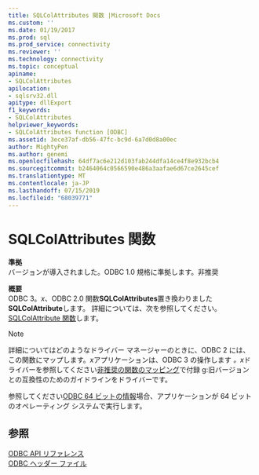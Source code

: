 ```yaml
---
title: SQLColAttributes 関数 |Microsoft Docs
ms.custom: ''
ms.date: 01/19/2017
ms.prod: sql
ms.prod_service: connectivity
ms.reviewer: ''
ms.technology: connectivity
ms.topic: conceptual
apiname:
- SQLColAttributes
apilocation:
- sqlsrv32.dll
apitype: dllExport
f1_keywords:
- SQLColAttributes
helpviewer_keywords:
- SQLColAttributes function [ODBC]
ms.assetid: 3ece37af-db56-47fc-bc9d-6a7d0d8a00ec
author: MightyPen
ms.author: genemi
ms.openlocfilehash: 64df7ac6e212d103fab244dfa14ce4f8e932bcb4
ms.sourcegitcommit: b2464064c0566590e486a3aafae6d67ce2645cef
ms.translationtype: MT
ms.contentlocale: ja-JP
ms.lasthandoff: 07/15/2019
ms.locfileid: "68039771"
---
```

# <a name="sqlcolattributes-function"></a>SQLColAttributes 関数
**準拠**  
 バージョンが導入されました。ODBC 1.0 規格に準拠します。非推奨  
  
 **概要**  
 ODBC 3。*x*、ODBC 2.0 関数**SQLColAttributes**置き換わりました**SQLColAttribute**します。 詳細については、次を参照してください。 [SQLColAttribute 関数](../../../odbc/reference/syntax/sqlcolattribute-function.md)します。  
  
> [!NOTE]  
>  詳細についてはどのようなドライバー マネージャーのときに、ODBC 2 には、この関数にマップします。*x*アプリケーションは、ODBC 3 の操作します *。x*ドライバーを参照してください[非推奨の関数のマッピング](../../../odbc/reference/appendixes/mapping-deprecated-functions.md)で付録 g:旧バージョンとの互換性のためのガイドラインをドライバーです。  
  
 参照してください[ODBC 64 ビットの情報](../../../odbc/reference/odbc-64-bit-information.md)場合、アプリケーションが 64 ビットのオペレーティング システムで実行します。  
  
## <a name="see-also"></a>参照  
 [ODBC API リファレンス](../../../odbc/reference/syntax/odbc-api-reference.md)   
 [ODBC ヘッダー ファイル](../../../odbc/reference/install/odbc-header-files.md)
